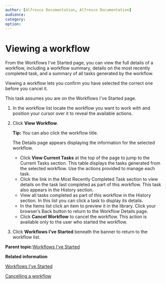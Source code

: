 ```yaml
---
author: [Alfresco Documentation, Alfresco Documentation]
audience: 
category: 
option: 
---
```


# Viewing a workflow

From the Workflows I’ve Started page, you can view the full details of a workflow, including a workflow summary, details on the most recently completed task, and a summary of all tasks generated by the workflow.

Viewing a workflow lets you confirm you have selected the correct one before you cancel it.

This task assumes you are on the Workflows I've Started page.

1.  In the workflow list locate the workflow you want to work with and position your cursor over it to reveal the available actions.

2.  Click **View Workflow**.

    **Tip:** You can also click the workflow title.

    The Details page appears displaying the information for the selected workflow.

    -   Click **View Current Tasks** at the top of the page to jump to the Current Tasks section. This table displays the tasks generated from the selected workflow. Use the actions provided to manage each task.
    -   Click the link in the Most Recently Completed Task section to view details on the task last completed as part of this workflow. This task also appears in the History section.
    -   View all tasks completed as part of this workflow in the History section. In this list you can click a task to display its details.
    -   In the Items list click an item to preview it in the library. Click your browser’s Back button to return to the Workflow Details page.
    -   Click **Cancel Workflow** to cancel the workflow. This action is available only to the user who started the workflow.
3.  Click **Workflows I’ve Started** beneath the banner to return to the workflow list.


**Parent topic:**[Workflows I've Started](../tasks/more-menu-myworkflows.md)

**Related information**  


[Workflows I've Started](more-menu-myworkflows.md)

[Cancelling a workflow](more-menu-myworkflows-cancel.md)

